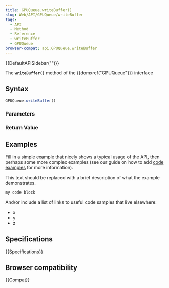 ```yaml
---
title: GPUQueue.writeBuffer()
slug: Web/API/GPUQueue/writeBuffer
tags:
  - API
  - Method
  - Reference
  - writeBuffer
  - GPUQueue
browser-compat: api.GPUQueue.writeBuffer
---
```

{{DefaultAPISidebar("")}}

The **`writeBuffer()`** method of the {{domxref("GPUQueue")}} interface 

## Syntax

```js
GPUQueue.writeBuffer()
```

### Parameters



### Return Value



## Examples

Fill in a simple example that nicely shows a typical usage of the API, then perhaps some more complex examples (see our guide on how to add [code examples](/en-US/docs/MDN/Contribute/Structures/Code_examples) for more information).

This text should be replaced with a brief description of what the example demonstrates.

```js
my code block
```

And/or include a list of links to useful code samples that live elsewhere:

*   x
*   y
*   z

## Specifications

{{Specifications}}

## Browser compatibility

{{Compat}}

